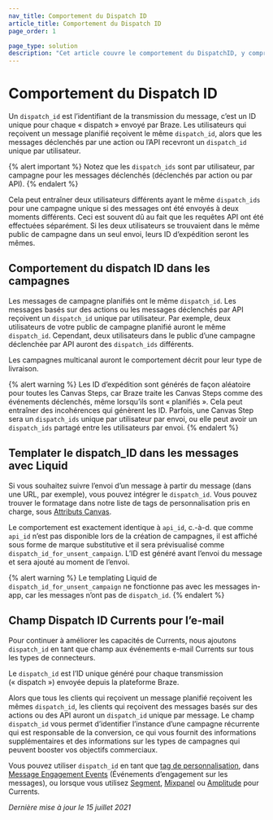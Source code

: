 ```yaml
---
nav_title: Comportement du Dispatch ID
article_title: Comportement du Dispatch ID
page_order: 1

page_type: solution
description: "Cet article couvre le comportement du DispatchID, y compris son utilisation, ses implications et ses limitations."
---
```


# Comportement du Dispatch ID

Un `dispatch_id` est l’identifiant de la transmission du message, c’est un ID unique pour chaque « dispatch » envoyé par Braze. Les utilisateurs qui reçoivent un message planifié reçoivent le même `dispatch_id`, alors que les messages déclenchés par une action ou l’API recevront un `dispatch_id` unique par utilisateur.

{% alert important %}
Notez que les `dispatch_ids` sont par utilisateur, par campagne pour les messages déclenchés (déclenchés par action ou par API).
{% endalert %}

Cela peut entraîner deux utilisateurs différents ayant le même `dispatch_ids` pour une campagne unique si des messages ont été envoyés à deux moments différents. Ceci est souvent dû au fait que les requêtes API ont été effectuées séparément. Si les deux utilisateurs se trouvaient dans le même public de campagne dans un seul envoi, leurs ID d’expédition seront les mêmes.

## Comportement du dispatch ID dans les campagnes

Les messages de campagne planifiés ont le même `dispatch_id`. Les messages basés sur des actions ou les messages déclenchés par API reçoivent un `dispatch_id` unique par utilisateur. Par exemple, deux utilisateurs de votre public de campagne planifié auront le même `dispatch_id`. Cependant, deux utilisateurs dans le public d’une campagne déclenchée par API auront des `dispatch_ids` différents.

Les campagnes multicanal auront le comportement décrit pour leur type de livraison.

{% alert warning %}
Les ID d’expédition sont générés de façon aléatoire pour toutes les Canvas Steps, car Braze traite les Canvas Steps comme des événements déclenchés, même lorsqu’ils sont « planifiés ». Cela peut entraîner des incohérences qui génèrent les ID. Parfois, une Canvas Step sera un `dispatch_ids` unique par utilisateur par envoi, ou elle peut avoir un `dispatch_ids` partagé entre les utilisateurs par envoi.
{% endalert %}

## Templater le dispatch_ID dans les messages avec Liquid

Si vous souhaitez suivre l’envoi d’un message à partir du message (dans une URL, par exemple), vous pouvez intégrer le `dispatch_id`. Vous pouvez trouver le formatage dans notre liste de tags de personnalisation pris en charge, sous [Attributs Canvas]({{site.baseurl}}/user_guide/personalization_and_dynamic_content/liquid/supported_personalization_tags/).

Le comportement est exactement identique à `api_id`, c.-à-d. que comme `api_id` n’est pas disponible lors de la création de campagnes, il est affiché sous forme de marque substitutive et il sera prévisualisé comme `dispatch_id_for_unsent_campaign`. L’ID est généré avant l’envoi du message et sera ajouté au moment de l’envoi.

{% alert warning %}
Le templating Liquid de `dispatch_id_for_unsent_campaign` ne fonctionne pas avec les messages in-app, car les messages n’ont pas de `dispatch_id`.
{% endalert %}

## Champ Dispatch ID Currents pour l’e-mail

Pour continuer à améliorer les capacités de Currents, nous ajoutons `dispatch_id` en tant que champ aux événements e-mail Currents sur tous les types de connecteurs.

Le `dispatch_id` est l’ID unique généré pour chaque transmission (« dispatch ») envoyée depuis la plateforme Braze.

Alors que tous les clients qui reçoivent un message planifié reçoivent les mêmes `dispatch_id`, les clients qui reçoivent des messages basés sur des actions ou des API auront un `dispatch_id` unique par message. Le champ `dispatch_id` vous permet d’identifier l’instance d’une campagne récurrente qui est responsable de la conversion, ce qui vous fournit des informations supplémentaires et des informations sur les types de campagnes qui peuvent booster vos objectifs commerciaux.

Vous pouvez utiliser `dispatch_id` en tant que [tag de personnalisation]({{site.baseurl}}/user_guide/personalization_and_dynamic_content/liquid/supported_personalization_tags/#supported-personalization-tags), dans [Message Engagement Events]({{site.baseurl}}/user_guide/data_and_analytics/braze_currents/message_engagement_events/) (Événements d’engagement sur les messages), ou lorsque vous utilisez [Segment]({{site.baseurl}}/partners/data_and_infrastructure_agility/customer_data_platform/segment_for_currents/#integration-details), [Mixpanel]({{site.baseurl}}/partners/insights/behavioral_analytics/mixpanel_for_currents/#email-events) ou [Amplitude]({{site.baseurl}}/partners/data_and_infrastructure_agility/analytics/amplitude/amplitude_for_currents/) pour Currents.

_Dernière mise à jour le 15 juillet 2021_
